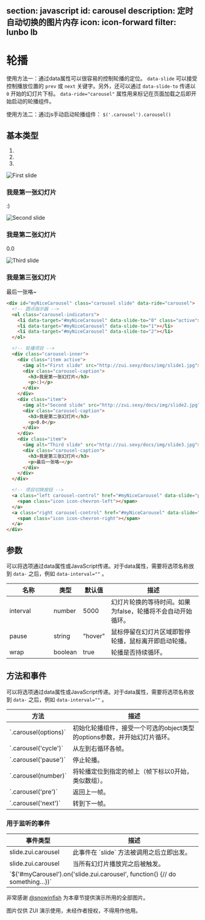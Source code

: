 ﻿section: javascript
id: carousel
description: 定时自动切换的图片内存
icon: icon-forward
filter: lunbo lb
---

# 轮播

使用方法一：通过data属性可以很容易的控制轮播的定位。 `data-slide` 可以接受控制播放位置的 `prev` 或 `next` 关键字。另外，还可以通过 `data-slide-to` 传递以 `0` 开始的幻灯片下标。 `data-ride="carousel"` 属性用来标记在页面加载之后即开始启动的轮播组件。

使用方法二：通过js手动启动轮播组件： `$('.carousel').carousel()`

## 基本类型

<div class="example no-padding">
  <div id="carouselExample1" class="carousel slide" data-ride="carousel">
    <ol class="carousel-indicators">
      <li data-target="#carouselExample1" data-slide-to="0" class="active"></li>
      <li data-target="#carouselExample1" data-slide-to="1" class=""></li>
      <li data-target="#carouselExample1" data-slide-to="2" class=""></li>
    </ol>
    <div class="carousel-inner">
      <div class="item active">
        <img alt="First slide" src="docs/img/slide1.jpg">
        <div class="carousel-caption">
          <h3>我是第一张幻灯片</h3>
          <p>:)</p>
        </div>
      </div>
      <div class="item">
        <img alt="Second slide" src="docs/img/slide2.jpg">
        <div class="carousel-caption">
          <h3>我是第二张幻灯片</h3>
          <p>0.0</p>
        </div>
      </div>
      <div class="item">
        <img alt="Third slide" src="docs/img/slide3.jpg">
        <div class="carousel-caption">
          <h3>我是第三张幻灯片</h3>
          <p>最后一张咯~</p>
        </div>
      </div>
    </div>
    <a class="left carousel-control" href="#carouselExample1" data-slide="prev">
      <span class="icon icon-chevron-left"></span>
    </a>
    <a class="right carousel-control" href="#carouselExample1" data-slide="next">
      <span class="icon icon-chevron-right"></span>
    </a>
  </div>
</div>

```html
<div id="myNiceCarousel" class="carousel slide" data-ride="carousel">
  <!-- 圆点指示器 -->
  <ol class="carousel-indicators">
    <li data-target="#myNiceCarousel" data-slide-to="0" class="active"></li>
    <li data-target="#myNiceCarousel" data-slide-to="1"></li>
    <li data-target="#myNiceCarousel" data-slide-to="2"></li>
  </ol>

  <!-- 轮播项目 -->
  <div class="carousel-inner">
    <div class="item active">
      <img alt="First slide" src="http://zui.sexy/docs/img/slide1.jpg">
      <div class="carousel-caption">
        <h3>我是第一张幻灯片</h3>
        <p>:)</p>
      </div>
    </div>
    <div class="item">
      <img alt="Second slide" src="http://zui.sexy/docs/img/slide2.jpg">
      <div class="carousel-caption">
        <h3>我是第二张幻灯片</h3>
        <p>0.0</p>
      </div>
    </div>
    <div class="item">
      <img alt="Third slide" src="http://zui.sexy/docs/img/slide3.jpg">
      <div class="carousel-caption">
        <h3>我是第三张幻灯片</h3>
        <p>最后一张咯~</p>
      </div>
    </div>
  </div>

  <!-- 项目切换按钮 -->
  <a class="left carousel-control" href="#myNiceCarousel" data-slide="prev">
    <span class="icon icon-chevron-left"></span>
  </a>
  <a class="right carousel-control" href="#myNiceCarousel" data-slide="next">
    <span class="icon icon-chevron-right"></span>
  </a>
</div>
```

## 参数

可以将选项通过data属性或JavaScript传递。对于data属性，需要将选项名称放到 `data-` 之后，例如 `data-interval=""` 。

<table class="table table-bordered table-striped">
  <thead>
    <tr>
      <th style="width: 100px;">名称</th>
      <th style="width: 50px;">类型</th>
      <th style="width: 50px;">默认值</th>
      <th>描述</th>
    </tr>
  </thead>
  <tbody>
    <tr>
      <td>interval</td>
      <td>number</td>
      <td>5000</td>
      <td>幻灯片轮换的等待时间。如果为false，轮播将不会自动开始循环。</td>
    </tr>
    <tr>
      <td>pause</td>
      <td>string</td>
      <td>"hover"</td>
      <td>鼠标停留在幻灯片区域即暂停轮播，鼠标离开即启动轮播。</td>
    </tr>
    <tr>
      <td>wrap</td>
      <td>boolean</td>
      <td>true</td>
      <td>轮播是否持续循环。</td>
    </tr>
  </tbody>
</table>

## 方法和事件

可以将选项通过data属性或JavaScript传递。对于data属性，需要将选项名称放到 `data-` 之后，例如 `data-interval=""` 。

<table class="table table-bordered table-striped">
  <thead>
    <tr>
      <th style="width: 100px;">方法</th>
      <th>描述</th>
    </tr>
  </thead>
  <tbody>
    <tr>
      <td>`.carousel(options)`</td>
      <td>初始化轮播组件，接受一个可选的object类型的options参数，并开始幻灯片循环。</td>
    </tr>
    <tr>
      <td>`.carousel('cycle')`</td>
      <td>从左到右循环各帧。</td>
    </tr>
    <tr>
      <td>`.carousel('pause')`</td>
      <td>停止轮播。</td>
    </tr>
    <tr>
      <td>`.carousel(number)`</td>
      <td>将轮播定位到指定的帧上（帧下标以0开始，类似数组）。</td>
    </tr>
    <tr>
      <td>`.carousel('pre')`</td>
      <td>返回上一帧。</td>
    </tr>
    <tr>
      <td>`.carousel('next')`</td>
      <td>转到下一帧。</td>
    </tr>
  </tbody>
</table>

### 用于监听的事件

<table class="table table-bordered table-striped">
  <thead>
    <tr>
      <th style="width: 150px;">事件类型</th>
      <th>描述</th>
    </tr>
  </thead>
  <tbody>
    <tr>
      <td>slide.zui.carousel</td>
      <td>此事件在 `slide` 方法被调用之后立即出发。</td>
    </tr>
    <tr>
      <td>slide.zui.carousel</td>
      <td>当所有幻灯片播放完之后被触发。</td>
    </tr>
    <tr>
      <td colspan="2">`$('#myCarousel').on('slide.zui.carousel', function() {// do something…})`</td>
    </tr>
  </tbody>
</table>

<div class="alert with-icon">
  <i class="icon-smile"></i>
  <div class="content">
    <p>非常感谢 <a class="alert-link" href="http://weibo.com/snowinfish" target="_blank">@snowinfish</a> 为本章节提供演示所用的全部图片。</p>
    <p class="margin-zero">图片仅供 ZUI 演示使用，未经作者授权，不得用作他用。</p>
  </div>
</div>
